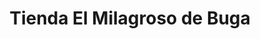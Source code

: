 ---
title: "Tienda El Milagroso de Buga"
url: /soledad/tienda-el-milagroso-de-buga/
shop: Lebensmittel
---
